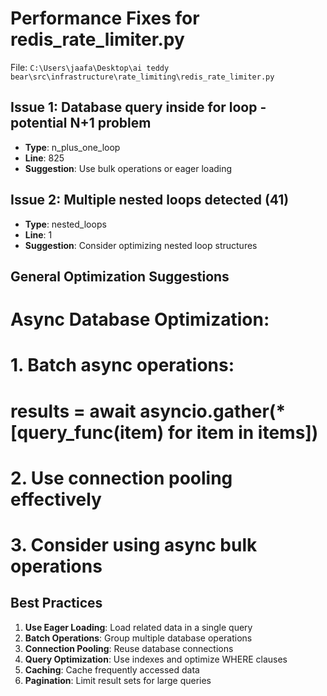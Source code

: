 # Performance Fixes for redis_rate_limiter.py

File: `C:\Users\jaafa\Desktop\ai teddy bear\src\infrastructure\rate_limiting\redis_rate_limiter.py`

## Issue 1: Database query inside for loop - potential N+1 problem
- **Type**: n_plus_one_loop
- **Line**: 825
- **Suggestion**: Use bulk operations or eager loading

## Issue 2: Multiple nested loops detected (41)
- **Type**: nested_loops
- **Line**: 1
- **Suggestion**: Consider optimizing nested loop structures

## General Optimization Suggestions

# Async Database Optimization:
# 1. Batch async operations:
#    results = await asyncio.gather(*[query_func(item) for item in items])
# 2. Use connection pooling effectively
# 3. Consider using async bulk operations

## Best Practices

1. **Use Eager Loading**: Load related data in a single query
2. **Batch Operations**: Group multiple database operations
3. **Connection Pooling**: Reuse database connections
4. **Query Optimization**: Use indexes and optimize WHERE clauses
5. **Caching**: Cache frequently accessed data
6. **Pagination**: Limit result sets for large queries
